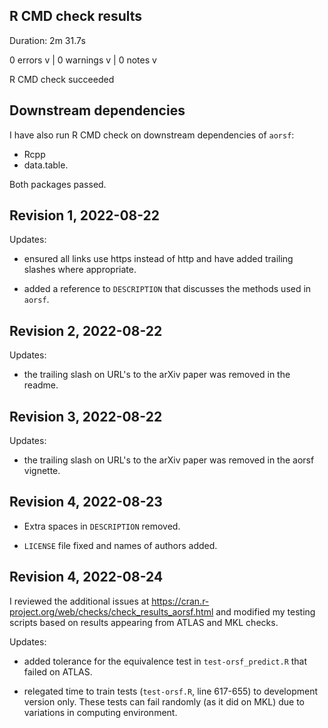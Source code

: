
## R CMD check results 

Duration: 2m 31.7s

0 errors v | 0 warnings v | 0 notes v

R CMD check succeeded

## Downstream dependencies

I have also run R CMD check on downstream dependencies of `aorsf`: 

- Rcpp
- data.table. 

Both packages passed.

## Revision 1, 2022-08-22

Updates: 

- ensured all links use https instead of http and have added trailing slashes where appropriate.

- added a reference to `DESCRIPTION` that discusses the methods used in `aorsf`.


## Revision 2, 2022-08-22

Updates: 

- the trailing slash on URL's to the arXiv paper was removed in the readme.

## Revision 3, 2022-08-22

Updates: 

- the trailing slash on URL's to the arXiv paper was removed in the aorsf vignette.

## Revision 4, 2022-08-23

- Extra spaces in `DESCRIPTION` removed.

- `LICENSE` file fixed and names of authors added.

## Revision 4, 2022-08-24

I reviewed the additional issues at https://cran.r-project.org/web/checks/check_results_aorsf.html and modified my testing scripts based on results appearing from ATLAS and MKL checks.

Updates: 

- added tolerance for the equivalence test in `test-orsf_predict.R` that failed on ATLAS.

- relegated time to train tests (`test-orsf.R`, line 617-655) to development version only. These tests can fail randomly (as it did on MKL) due to variations in computing environment.


